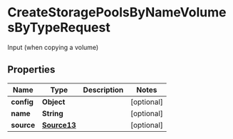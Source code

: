 

# CreateStoragePoolsByNameVolumesByTypeRequest

Input (when copying a volume)

## Properties

Name | Type | Description | Notes
------------ | ------------- | ------------- | -------------
**config** | **Object** |  |  [optional]
**name** | **String** |  |  [optional]
**source** | [**Source13**](Source13.md) |  |  [optional]



